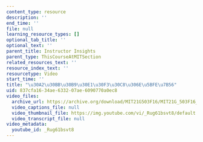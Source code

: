 ```yaml
---
content_type: resource
description: ''
end_time: ''
file: null
learning_resource_types: []
optional_tab_title: ''
optional_text: ''
parent_title: Instructor Insights
parent_type: ThisCourseAtMITSection
related_resources_text: ''
resource_index_text: ''
resourcetype: Video
start_time: ''
title: "\u30A2\u30BB\u30B9\u30E1\u30F3\u30C8\u306E\u5BFE\u7B56"
uid: 837cfa16-34ae-6332-07ae-6090770a0ec8
video_files:
  archive_url: https://archive.org/download/MIT21G503F16/MIT21G_503F16_track08_ja_300k.mp4
  video_captions_file: null
  video_thumbnail_file: https://img.youtube.com/vi/_Rug61bsvt8/default.jpg
  video_transcript_file: null
video_metadata:
  youtube_id: _Rug61bsvt8
---
```


